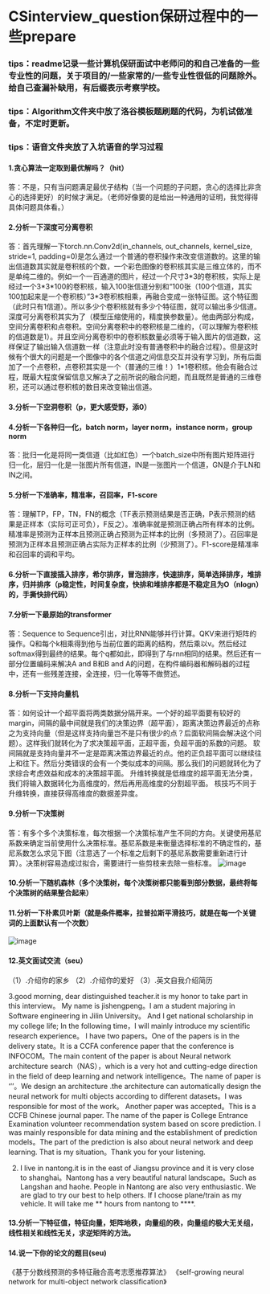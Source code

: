 # CSinterview_question保研过程中的一些prepare
### tips：readme记录一些计算机保研面试中老师问的和自己准备的一些专业性的问题，关于项目的/一些家常的/一些专业性很低的问题除外。给自己查漏补缺用，有后缀表示考察学校。
### tips：Algorithm文件夹中放了洛谷模板题刷题的代码，为机试做准备，不定时更新。
### tips：语音文件夹放了入坑语音的学习过程


#### 1.贪心算法一定取到最优解吗？（hit）
答：不是，只有当问题满足最优子结构（当一个问题的子问题，贪心的选择比非贪心的选择更好）的时候才满足。（老师好像要的是给出一种通用的证明，我觉得得具体问题具体看。）
#### 2.分析一下深度可分离卷积
答：首先理解一下torch.nn.Conv2d(in_channels, out_channels, kernel_size, stride=1, padding=0)是怎么通过一个普通的卷积操作来改变信道数的。这里的输出信道数其实就是卷积核的个数，一个彩色图像的卷积核其实是三维立体的，而不是单纯二维的。例如一个一百通道的图片，经过一个尺寸3\*3的卷积核，实际上是经过一个3\*3\*100的卷积核，输入100张信道分别和“100张（100个信道，其实100加起来是一个卷积核）”3*3卷积核相乘，再融合变成一张特征图。这个特征图（此时只有1信道）。所以多少个卷积核就有多少个特征图，就可以输出多少信道。深度可分离卷积其实为了（模型压缩使用的，精度换参数量）。他由两部分构成，空间分离卷积和点卷积。空间分离卷积中的卷积核是二维的，（可以理解为卷积核的信道数是1）。并且空间分离卷积中的卷积核数量必须等于输入图片的信道数，这样保证了输出输入信道数一样（注意此时没有普通卷积中的融合过程）。但是这时候有个很大的问题是一个图像中的各个信道之间信息交互并没有学习到，所有后面加了一个点卷积，点卷积其实是一个（普通的三维！）1\*1卷积核。他会有融合过程，既最大程度保留信息又解决了之前所说的融合问题，而且既然是普通的三维卷积，还可以通过卷积核的数目来改变输出信道。
#### 3.分析一下空洞卷积（p，更大感受野，添0）
#### 4.分析一下各种归一化，batch norm，layer norm，instance norm，group norm
答：批归一化是将同一类信道（比如红色）一个batch_size中所有图片矩阵进行归一化，层归一化是一张图片所有信道，IN是一张图片一个信道，GN是介于LN和IN之间。
#### 5.分析一下准确率，精准率，召回率，F1-score
答：理解TP，FP，TN，FN的概念（TF表示预测结果是否正确，P表示预测的结果是正样本（实际可正可负），F反之）。准确率就是预测正确占所有样本的比例。精准率是预测为正样本且预测正确占预测为正样本的比例（多预测了）。召回率是预测为正样本且预测正确占实际为正样本的比例（少预测了）。F1-score是精准率和召回率的调和平均。
#### 6.分析一下直接插入排序，希尔排序，冒泡排序，快速排序，简单选择排序，堆排序，归并排序（p稳定性，时间复杂度，快排和堆排序都是不稳定且为O（nlogn）的，手撕快排代码）
#### 7.分析一下最原始的transformer
答：Sequence to Sequence引出，对比RNN能够并行计算。QKV来进行矩阵的操作。Q和每个k相乘得到他与当前位置的距离的结构，然后乘以v。然后经过softmax得到最终的结果。每个q都如此，即得到了与rnn相同的结果。然后还有一部分位置编码来解决A and B和B and A的问题，在构件编码器和解码器的过程中，还有一些残差连接，全连接，归一化等等不做赘述。
#### 8.分析一下支持向量机
答：如何设计一个超平面将两类数据分隔开来。一个好的超平面要有较好的margin，间隔的最中间就是我们的决策边界（超平面），距离决策边界最近的点称之为支持向量（但是这样支持向量岂不是只有很少的点？后面软间隔会解决这个问题）。这样我们就转化为了求决策超平面，正超平面，负超平面的系数的问题。
软间隔就是支持向量并不一定是距离决策边界最近的点。他的正负超平面可以继续往上和往下。然后分类错误的会有一个类似成本的间隔。那么我们的问题就转化为了求综合考虑效益和成本的决策超平面。
升维转换就是低维度的超平面无法分类，我们将输入数据转化为高维度的，然后再用高维度的分割超平面。
核技巧不同于升维转换，直接获得高维度的数据差异度。
#### 9.分析一下决策树
答：有多个多个决策标准，每次根据一个决策标准产生不同的方向。关键使用基尼系数来确定当前使用什么决策标准。基尼系数是来衡量选择标准的不确定性的，基尼系数怎么求见下图（注意选了一个标准之后剩下的基尼系数需要重新进行计算）。决策树容易造成过拟合，需要进行一些剪枝来去除一些标准。
![image](https://user-images.githubusercontent.com/78149477/185525922-8552fdec-bb9e-4e89-92b3-db54021c1d50.png)
#### 10.分析一下随机森林（多个决策树，每个决策树都只能看到部分数据，最终将每个决策树的结果整合起来）
#### 11.分析一下朴素贝叶斯（就是条件概率，拉普拉斯平滑技巧，就是在每一个关键词的上面默认有一个次数）
![image](https://user-images.githubusercontent.com/78149477/185534716-383cd857-dc41-4cfc-b0df-f756ab013cd6.png)
#### 12.英文面试交流（seu）
（1）.介绍你的家乡
（2）.介绍你的爱好
（3）.英文自我介绍简历

3.good morning, dear distinguished teacher.it is my honor to take part in this interview。
My name is jishengpeng。I am a student majoring in Software engineering in Jilin University。
And I get national scholarship in my college life;
In the following time，I will mainly introduce my scientific research experience。
I have two papers。One of the papers is in the delivery state。It is a CCFA conference paper that the conference is INFOCOM。The main content of the paper is about Neural network architecture search（NAS），which is a very hot and cutting-edge direction in the field of deep learning and network intelligence。The name of paper is ‘’’。We design an architecture .the architecture can automatically design the neural network for multi objects according to different datasets。I was responsible for most of the work。
Another paper was accepted。This is a CCFB Chinese journal paper. The name of the paper is College Entrance Examination volunteer recommendation system based on score prediction. I was mainly responsible for data mining and the establishment of prediction models。The part of the prediction is also about neural network and deep learning.
That is my situation。Thank you for your listening.

2.	I live in nantong.it is in the east of Jiangsu province and it is very close to shanghai。Nantong has a very beautiful natural landscape。Such as Langshan and haohe. People in Nantong are also very enthusiastic. We are glad to try our best to help others. If I choose plane/train as my vehicle. It will take me ** hours from nantong to ****.
#### 13.分析一下特征值，特征向量，矩阵地秩，向量组的秩，向量组的极大无关组，线性相关和线性无关，求逆矩阵的方法。
#### 14.说一下你的论文的题目(seu)
《基于分数线预测的多特征融合高考志愿推荐算法》
《self-growing neural network for multi-object network classification》




